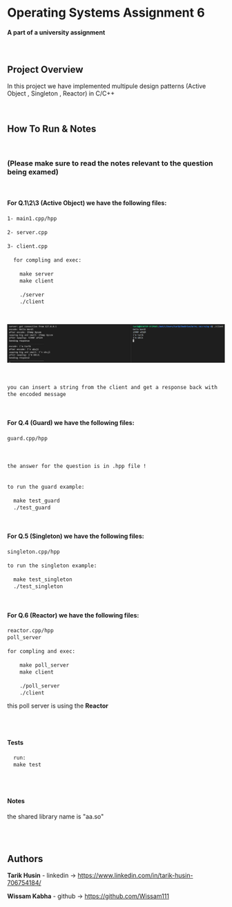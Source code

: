 

# Operating Systems Assignment 6

#### A part of a university assignment

</br>

## Project Overview

In this project we have implemented multipule design patterns (Active Object , Singleton , Reactor) in C/C++



</br>

## How To Run & Notes 

</br>

### (Please make sure to read the notes relevant to the question being examed)
</br>

#### For **Q.1\2\3** (Active Object) we have the following files:
    
    1- main1.cpp/hpp

    2- server.cpp

    3- client.cpp

      for compling and exec: 
        
        make server
        make client 

        ./server
        ./client

</br>

![](imgs/reactor__in_action.png)

</br>

    you can insert a string from the client and get a response back with the encoded message




</br>

#### For **Q.4** (Guard) we have the following files:

    guard.cpp/hpp



    the answer for the question is in .hpp file !


    to run the guard example:

      make test_guard
      ./test_guard



</br>

#### For **Q.5** (Singleton) we have the following files:

    singleton.cpp/hpp

    to run the singleton example:

      make test_singleton
      ./test_singleton

</br>

#### For **Q.6** (Reactor) we have the following files:

    reactor.cpp/hpp
    poll_server

    for compling and exec: 
        
        make poll_server
        make client 

        ./poll_server
        ./client



this poll server is using the **Reactor**



</br>
</br>

#### Tests

      run:
      make test

</br>
</br>

#### Notes

the shared library name is "aa.so"


</br>
</br>

## Authors

  **Tarik Husin**  - linkedin -> https://www.linkedin.com/in/tarik-husin-706754184/

  **Wissam Kabha**  - github -> https://github.com/Wissam111